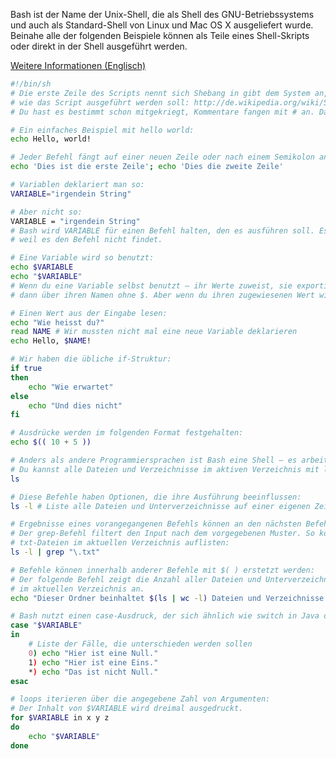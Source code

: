 ﻿---
category: tool
tool: bash
lang: de-de
contributors:
    - ["Max Yankov", "https://github.com/golergka"]
    - ["Darren Lin", "https://github.com/CogBear"]
translators:
    - ["kultprok", "http://www.kulturproktologie.de"]
filename: LearnBash-de.sh
---

Bash ist der Name der Unix-Shell, die als Shell des GNU-Betriebssystems und auch als Standard-Shell von Linux und Mac OS X ausgeliefert wurde.
Beinahe alle der folgenden Beispiele können als Teile eines Shell-Skripts oder direkt in der Shell ausgeführt werden.

[Weitere Informationen \(Englisch\)](http://www.gnu.org/software/bash/manual/bashref.html)

```bash
#!/bin/sh
# Die erste Zeile des Scripts nennt sich Shebang in gibt dem System an, wie
# wie das Script ausgeführt werden soll: http://de.wikipedia.org/wiki/Shebang
# Du hast es bestimmt schon mitgekriegt, Kommentare fangen mit # an. Das Shebang ist auch ein Kommentar

# Ein einfaches Beispiel mit hello world:
echo Hello, world!

# Jeder Befehl fängt auf einer neuen Zeile oder nach einem Semikolon an:
echo 'Dies ist die erste Zeile'; echo 'Dies die zweite Zeile'

# Variablen deklariert man so:
VARIABLE="irgendein String"

# Aber nicht so:
VARIABLE = "irgendein String"
# Bash wird VARIABLE für einen Befehl halten, den es ausführen soll. Es wird einen Fehler ausgeben, 
# weil es den Befehl nicht findet. 

# Eine Variable wird so benutzt:
echo $VARIABLE
echo "$VARIABLE"
# Wenn du eine Variable selbst benutzt – ihr Werte zuweist, sie exportierst oder irgendetwas anders –, 
# dann über ihren Namen ohne $. Aber wenn du ihren zugewiesenen Wert willst, dann musst du $ voranstellen.

# Einen Wert aus der Eingabe lesen:
echo "Wie heisst du?"
read NAME # Wir mussten nicht mal eine neue Variable deklarieren
echo Hello, $NAME!

# Wir haben die übliche if-Struktur:
if true
then
    echo "Wie erwartet"
else
    echo "Und dies nicht"
fi

# Ausdrücke werden im folgenden Format festgehalten:
echo $(( 10 + 5 ))

# Anders als andere Programmiersprachen ist Bash eine Shell – es arbeitet also im Kontext von Verzeichnissen.
# Du kannst alle Dateien und Verzeichnisse im aktiven Verzeichnis mit ls auflisten:
ls

# Diese Befehle haben Optionen, die ihre Ausführung beeinflussen:
ls -l # Liste alle Dateien und Unterverzeichnisse auf einer eigenen Zeile auf

# Ergebnisse eines vorangegangenen Befehls können an den nächsten Befehl als Input übergeben werden.
# Der grep-Befehl filtert den Input nach dem vorgegebenen Muster. So können wir alle
# txt-Dateien im aktuellen Verzeichnis auflisten:
ls -l | grep "\.txt"

# Befehle können innerhalb anderer Befehle mit $( ) erstetzt werden:
# Der folgende Befehl zeigt die Anzahl aller Dateien und Unterverzeichnisse
# im aktuellen Verzeichnis an.
echo "Dieser Ordner beinhaltet $(ls | wc -l) Dateien und Verzeichnisse."

# Bash nutzt einen case-Ausdruck, der sich ähnlich wie switch in Java oder C++ verhält.
case "$VARIABLE"
in
    # Liste der Fälle, die unterschieden werden sollen
    0) echo "Hier ist eine Null."
    1) echo "Hier ist eine Eins."
    *) echo "Das ist nicht Null."
esac

# loops iterieren über die angegebene Zahl von Argumenten:
# Der Inhalt von $VARIABLE wird dreimal ausgedruckt.
for $VARIABLE in x y z
do
    echo "$VARIABLE"
done
```
